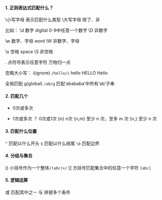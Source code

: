 #### 1. 正则表达式匹配什么？
\小写字母 表示匹配什么类型
\大写字母 除了、非

比如：
\d 数字 digital 0-9中任意一个数字
\D 非数字

\w 数字、字母 word
\W 非数字、字母

\s 空格 space
\S 非空格

. 点符号表示任意字符 万物归一点


忽略大小写：
i(ignore)  `/hello/i` hello HELLO Hello

全局匹配
g(global) `/ab/g` 匹配‘abababa’中所有‘ab’子串

#### 2. 匹配几个
* 0次或多次
+ 1次或多次
？ 0次或1次
{n} n次
{n,m} 至少 n 次，至多 m 次
{n,} 至少 n 次


#### 3. 匹配什么位置
`^` 匹配以什么开头
`$` 匹配以什么结尾
`\b` 匹配边界


#### 4. 分组与集合
() 小括号作为一个整体`/(abc)+/`
[] 方括号匹配集合中的任意一个字符 `[abc]`

#### 5. 逻辑运算

或 匹配其中之一
与 拼接多个条件
<!-- 非 零宽度断言  不理解-->



